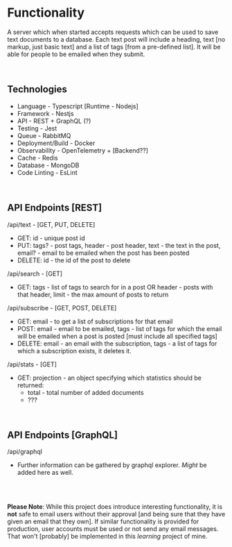 # Functionality 
A server which when started accepts requests which can be used to save text documents to a database. Each text post will include a heading, text [no markup, just basic text] and a list of tags [from a pre-defined list]. It will be able for people to be 
emailed when they submit.

<br />

## Technologies
* Language - Typescript [Runtime - Nodejs]
* Framework - Nestjs 
* API - REST + GraphQL (?)
* Testing - Jest
* Queue - RabbitMQ 
* Deployment/Build - Docker
* Observability - OpenTelemetry + [Backend??]
* Cache - Redis 
* Database - MongoDB
* Code Linting - EsLint


<br />

## API Endpoints [REST]
/api/text - [GET, PUT, DELETE]
* GET: id - unique post id
* PUT: tags? - post tags, header - post header, text - the text in the post, email? - email to be emailed when the post has been posted
* DELETE: id - the id of the post to delete

/api/search - [GET]
* GET: tags - list of tags to search for in a post OR header - posts with that header, limit - the max amount of posts to return

/api/subscribe - [GET, POST, DELETE]
* GET: email - to get a list of subscriptions for that email
* POST: email - email to be emailed, tags - list of tags for which the email will be emailed when a post is posted [must include all specified tags]
* DELETE: email - an email with the subscription, tags - a list of tags for which a subscription exists, it deletes it.

/api/stats - [GET]
* GET: projection - an object specifying which statistics should be returned: 
  * total - total number of added documents 
  * ???

<br />

## API Endpoints [GraphQL]
/api/graphql
* Further information can be gathered by graphql explorer. *Might* be added here as well.

<br />
<br />

**Please Note**: While this project does introduce interesting functionality, it is **not** safe to email users without their approval [and being sure that they have given an email that they own]. If similar functionality is provided for production, user accounts must be used or not send any email messages. That won't [probably] be implemented in this *learning* project of mine.